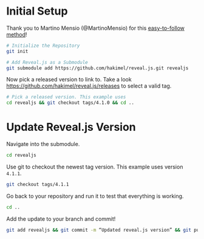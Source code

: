 # Initial Setup

Thank you to Martino Mensio (@MartinoMensio) for this [easy-to-follow method](https://martinomensio.medium.com/how-to-host-reveal-js-slides-on-github-pages-and-have-a-tidy-repository-1a363944c38d)!

```sh
# Initialize the Repository
git init

# Add Reveal.js as a Submodule
git submodule add https://github.com/hakimel/reveal.js.git revealjs
```

Now pick a released version to link to. 
Take a look https://github.com/hakimel/reveal.js/releases to select a valid tag.

```sh
# Pick a released version. This example uses 
cd revealjs && git checkout tags/4.1.0 && cd ..
```

# Update Reveal.js Version

Navigate into the submodule.

```sh
cd revealjs
```

Use git to checkout the newest tag version.
This example uses version `4.1.1`.

```sh
git checkout tags/4.1.1
```

Go back to your repository and run it to test that everything is working.

```sh
cd ..
```

Add the update to your branch and commit!

```sh
git add revealjs && git commit -m “Updated reveal.js version” && git push
```
